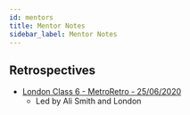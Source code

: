 ```yaml
---
id: mentors
title: Mentor Notes
sidebar_label: Mentor Notes
---
```


## Retrospectives

- [London Class 6 - MetroRetro - 25/06/2020](https://metroretro.io/board/r1ZX1Cwp8)
  - Led by Ali Smith and London
